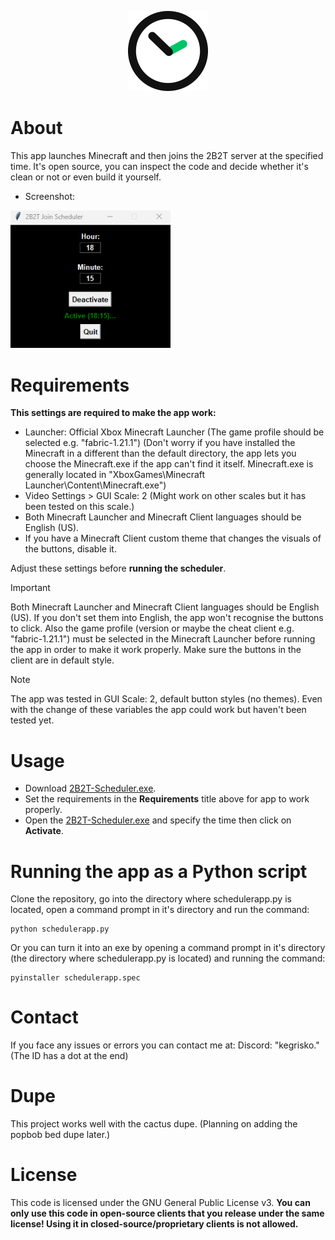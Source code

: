 <p align="center"><img src="logo.png" width="128" height="128"></p>

# About
This app launches Minecraft and then joins the 2B2T server at the specified time. It's open source, you can inspect the code and decide whether it's clean or not or even build it yourself.
- Screenshot:
<img src="screenshot.png" width="256" >

# Requirements
**This settings are required to make the app work:**
- Launcher: Official Xbox Minecraft Launcher (The game profile should be selected e.g. "fabric-1.21.1") (Don't worry if you have installed the Minecraft in a different than the default directory, the app lets you choose the Minecraft.exe if the app can't find it itself. Minecraft.exe is generally located in "XboxGames\Minecraft Launcher\Content\Minecraft.exe")
- Video Settings > GUI Scale: 2 (Might work on other scales but it has been tested on this scale.)
- Both Minecraft Launcher and Minecraft Client languages should be English (US).
- If you have a Minecraft Client custom theme that changes the visuals of the buttons, disable it.

Adjust these settings before **running the scheduler**.

> [!IMPORTANT]
> Both Minecraft Launcher and Minecraft Client languages should be English (US). If you don't set them into English, the app won't recognise the buttons to click. Also the game profile (version or maybe the cheat client e.g. "fabric-1.21.1") must be selected in the Minecraft Launcher before running the app in order to make it work properly. Make sure the buttons in the client are in default style.

> [!NOTE]
> The app was tested in GUI Scale: 2, default button styles (no themes). Even with the change of these variables the app could work but haven't been tested yet.

# Usage
- Download [2B2T-Scheduler.exe](https://github.com/cagritaskn/2b2t-join-scheduler/releases/download/releasev1.1/2B2T-Scheduler.exe).
- Set the requirements in the **Requirements** title above for app to work properly.
- Open the [2B2T-Scheduler.exe](https://github.com/cagritaskn/2b2t-join-scheduler/releases/download/releasev1.1/2B2T-Scheduler.exe) and specify the time then click on **Activate**.

# Running the app as a Python script
Clone the repository, go into the directory where schedulerapp.py is located, open a command prompt in it's directory and run the command:
```
python schedulerapp.py
```

Or you can turn it into an exe by opening a command prompt in it's directory (the directory where schedulerapp.py is located) and running the command:

```
pyinstaller schedulerapp.spec
```

# Contact
If you face any issues or errors you can contact me at:
Discord: "kegrisko." (The ID has a dot at the end)

# Dupe
This project works well with the cactus dupe. (Planning on adding the popbob bed dupe later.)

# License
This code is licensed under the GNU General Public License v3. **You can only use this code in open-source clients that you release under the same license! Using it in closed-source/proprietary clients is not allowed.**
